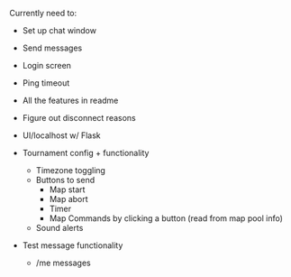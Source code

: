 Currently need to:
- Set up chat window
- Send messages
- Login screen

- Ping timeout
- All the features in readme
- Figure out disconnect reasons
- UI/localhost w/ Flask
- Tournament config + functionality
  - Timezone toggling
  - Buttons to send
    - Map start
    - Map abort
    - Timer
    - Map Commands by clicking a button (read from map pool info) 
  - Sound alerts
- Test message functionality
  - /me messages